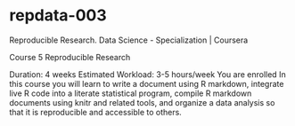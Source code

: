 repdata-003
===========

Reproducible Research. Data Science - Specialization | Coursera

Course 5
Reproducible Research

Duration: 4 weeks
Estimated Workload: 3-5 hours/week
You are enrolled
In this course you will learn to write a document using R markdown, integrate live R code into a literate statistical program, compile R markdown documents using knitr and related tools, and organize a data analysis so that it is reproducible and accessible to others.
